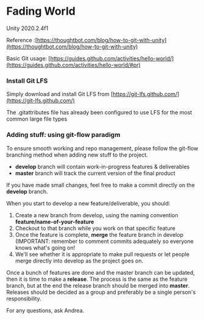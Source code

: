 # Fading World

Unity 2020.2.4f1

Reference :[https://thoughtbot.com/blog/how-to-git-with-unity](https://thoughtbot.com/blog/how-to-git-with-unity)

Basic Git usage: [https://guides.github.com/activities/hello-world/](https://guides.github.com/activities/hello-world/#pr)

### Install Git LFS

Simply download and install Git LFS from [https://git-lfs.github.com/](https://git-lfs.github.com/)

The .gitattributes file has already been configured to use LFS for the most common large file types

### Adding stuff: using git-flow paradigm

To ensure smooth working and repo management, please follow the git-flow branching method when adding new stuff to the project.

- **develop** branch will contain work-in-progress features & deliverables
- **master** branch will track the current version of the final product

If you have made small changes, feel free to make a commit directly on the **develop** branch.

When you start to develop a new feature/deliverable, you should:

1. Create a new branch from develop, using the naming convention **feature/name-of-your-feature**
2. Checkout to that branch while you work on that specific feature
3. Once the feature is complete, **merge** the feature branch in develop (IMPORTANT: remember to comment commits adequately so everyone knows what's going on!
4. We'll see whether it is appropriate to make pull requests or let people merge directly into develop as the project goes on.

Once a bunch of features are done and the master branch can be updated, then it is time to make a **release**. The process is the same as the feature branch, but at the end the release branch should be merged into **master**. Releases should be decided as a group and preferably be a single person's responsibility.

For any questions, ask Andrea.
